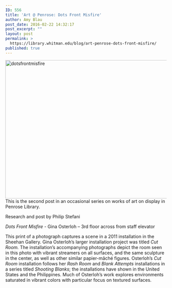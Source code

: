 ```yaml
---
ID: 556
title: 'Art @ Penrose: Dots Front Misfire'
author: Amy Blau
post_date: 2016-02-22 14:32:17
post_excerpt: ""
layout: post
permalink: >
  https://library.whitman.edu/blog/art-penrose-dots-front-misfire/
published: true
---
```

<a href="https://library.whitman.edu/blog/wp-content/uploads/sites/4/2016/02/dotsfrontmisfire.jpg" rel="attachment wp-att-557"><img class="alignnone wp-image-557 size-full" src="https://library.whitman.edu/blog/wp-content/uploads/sites/4/2016/02/dotsfrontmisfire.jpg" alt="dotsfrontmisfire" width="542" height="432" /></a>This is the second post in an occasional series on works of art on display in Penrose Library.

Research and post by Philip Stefani

<i>Dots Front Misfire - </i>Gina Osterloh – 3rd floor across from staff elevator

This print of a photograph captures a scene in a 2011 installation in the Sheehan Gallery. Gina Osterloh’s larger installation project was titled <i>Cut Room. </i>The installation’s accompanying photographs depict the room seen in this photo with vibrant streamers on all surfaces, and the same sculpture in the center, as well as other similar papier-mâché figures. Osterloh’s <i>Cut Room </i>installation follows her <i>Rash Room </i>and <i>Blank Attempts</i> installations in a series titled <i>Shooting Blanks</i>; the installations have shown in the United States and the Philippines. Much of Osterloh’s work explores environments saturated in vibrant colors with particular focus on textured surfaces.

&nbsp;